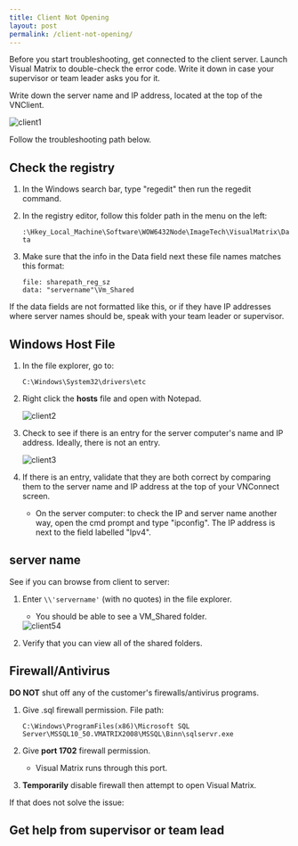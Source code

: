 ```yaml
---
title: Client Not Opening
layout: post
permalink: /client-not-opening/
---
```


Before you start troubleshooting, get connected to the client server. Launch Visual Matrix to double-check the error code. Write it down in case your supervisor or team leader asks you for it. 

Write down the server name and IP address, located at the top of the VNClient.

<img src="/portfolio/images/client1.png" alt="client1">

Follow the troubleshooting path below.

## Check the registry

1. In the Windows search bar, type "regedit" then run the regedit command.

2. In the registry editor, follow this folder path in the menu on the left: 

    `:\Hkey_Local_Machine\Software\WOW6432Node\ImageTech\VisualMatrix\Data`

3. Make sure that the info in the Data field next these file names matches this format:

    `file: sharepath_reg_sz` <br>
    `data: "servername"\Vm_Shared`

If the data fields are not formatted like this, or if they have IP addresses where server names should be, speak with your team leader or supervisor.

## Windows Host File

1. In the file explorer, go to:

    `C:\Windows\System32\drivers\etc`
    
2. Right click the **hosts** file and open with Notepad.

    <img src="/portfolio/images/client2.png" alt="client2">

3. Check to see if there is an entry for the server computer's name and IP address. Ideally, there is not an entry.

    <img src="/portfolio/images/client3.png" alt="client3">

4. If there is an entry, validate that they are both correct by comparing them to the server name and IP address at the top of your VNConnect screen.

    - On the server computer: to check the IP and server name another way, open the cmd prompt and type "ipconfig". The IP address is next to the field labelled "Ipv4".
    
## server name

See if you can browse from client to server:

1. Enter `\\'servername'` (with no quotes) in the file explorer.

    - You should be able to see a VM_Shared folder.

    <img src="/portfolio/images/client4.png" alt="client54">

2. Verify that you can view all of the shared folders. 

## Firewall/Antivirus

**DO NOT** shut off any of the customer's firewalls/antivirus programs.

1. Give .sql firewall permission. File path:

    `C:\Windows\ProgramFiles(x86)\Microsoft SQL Server\MSSQL10_50.VMATRIX2008\MSSQL\Binn\sqlservr.exe`
    
2. Give **port 1702** firewall permission. 
    - Visual Matrix runs through this port.
    
3. **Temporarily** disable firewall then attempt to open Visual Matrix.

If that does not solve the issue: 

## Get help from supervisor or team lead




